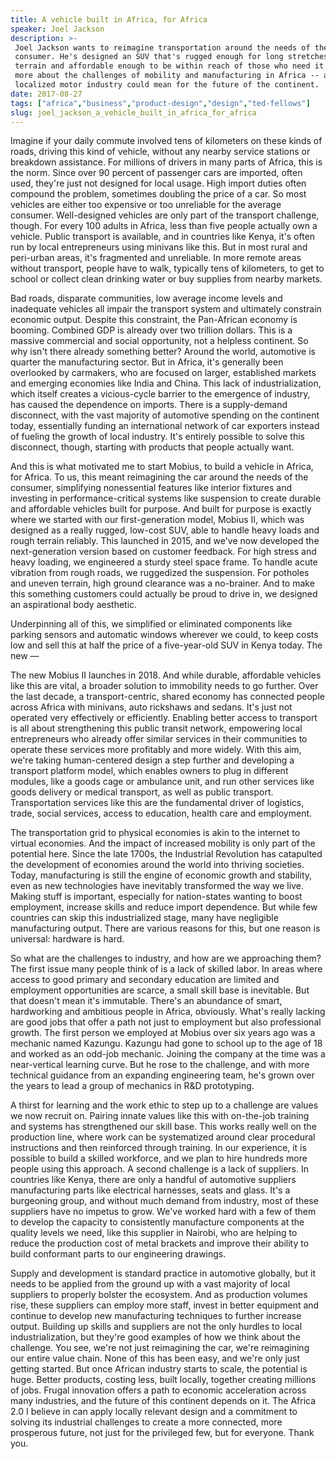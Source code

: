 ```yaml
---
title: A vehicle built in Africa, for Africa
speaker: Joel Jackson
description: >-
 Joel Jackson wants to reimagine transportation around the needs of the African
 consumer. He's designed an SUV that's rugged enough for long stretches of uneven
 terrain and affordable enough to be within reach of those who need it most. Learn
 more about the challenges of mobility and manufacturing in Africa -- and what a
 localized motor industry could mean for the future of the continent.
date: 2017-08-27
tags: ["africa","business","product-design","design","ted-fellows"]
slug: joel_jackson_a_vehicle_built_in_africa_for_africa
---
```


Imagine if your daily commute involved tens of kilometers on these kinds of roads, driving
this kind of vehicle, without any nearby service stations or breakdown assistance. For
millions of drivers in many parts of Africa, this is the norm. Since over 90 percent of
passenger cars are imported, often used, they're just not designed for local usage. High
import duties often compound the problem, sometimes doubling the price of a car. So most
vehicles are either too expensive or too unreliable for the average consumer.
Well-designed vehicles are only part of the transport challenge, though. For every 100
adults in Africa, less than five people actually own a vehicle. Public transport is
available, and in countries like Kenya, it's often run by local entrepreneurs using
minivans like this. But in most rural and peri-urban areas, it's fragmented and
unreliable. In more remote areas without transport, people have to walk, typically tens of
kilometers, to get to school or collect clean drinking water or buy supplies from nearby
markets.

Bad roads, disparate communities, low average income levels and inadequate vehicles all
impair the transport system and ultimately constrain economic output. Despite this
constraint, the Pan-African economy is booming. Combined GDP is already over two trillion
dollars. This is a massive commercial and social opportunity, not a helpless continent. So
why isn't there already something better? Around the world, automotive is quarter the
manufacturing sector. But in Africa, it's generally been overlooked by carmakers, who are
focused on larger, established markets and emerging economies like India and China. This
lack of industrialization, which itself creates a vicious-cycle barrier to the emergence
of industry, has caused the dependence on imports. There is a supply-demand disconnect,
with the vast majority of automotive spending on the continent today, essentially funding
an international network of car exporters instead of fueling the growth of local
industry. It's entirely possible to solve this disconnect, though, starting with products
that people actually want.

And this is what motivated me to start Mobius, to build a vehicle in Africa, for Africa.
To us, this meant reimagining the car around the needs of the consumer, simplifying
nonessential features like interior fixtures and investing in performance-critical systems
like suspension to create durable and affordable vehicles built for purpose. And built for
purpose is exactly where we started with our first-generation model, Mobius II, which was
designed as a really rugged, low-cost SUV, able to handle heavy loads and rough terrain
reliably. This launched in 2015, and we've now developed the next-generation version based
on customer feedback. For high stress and heavy loading, we engineered a sturdy steel
space frame. To handle acute vibration from rough roads, we ruggedized the suspension. For
potholes and uneven terrain, high ground clearance was a no-brainer. And to make this
something customers could actually be proud to drive in, we designed an aspirational body
aesthetic.

Underpinning all of this, we simplified or eliminated components like parking sensors and
automatic windows wherever we could, to keep costs low and sell this at half the price of
a five-year-old SUV in Kenya today. The new —

The new Mobius II launches in 2018. And while durable, affordable vehicles like this are
vital, a broader solution to immobility needs to go further. Over the last decade, a
transport-centric, shared economy has connected people across Africa with minivans, auto
rickshaws and sedans. It's just not operated very effectively or efficiently. Enabling
better access to transport is all about strengthening this public transit network,
empowering local entrepreneurs who already offer similar services in their communities to
operate these services more profitably and more widely. With this aim, we're taking
human-centered design a step further and developing a transport platform model, which
enables owners to plug in different modules, like a goods cage or ambulance unit, and run
other services like goods delivery or medical transport, as well as public transport.
Transportation services like this are the fundamental driver of logistics, trade, social
services, access to education, health care and employment.

The transportation grid to physical economies is akin to the internet to virtual
economies. And the impact of increased mobility is only part of the potential here. Since
the late 1700s, the Industrial Revolution has catapulted the development of economies
around the world into thriving societies. Today, manufacturing is still the engine of
economic growth and stability, even as new technologies have inevitably transformed the
way we live. Making stuff is important, especially for nation-states wanting to boost
employment, increase skills and reduce import dependence. But while few countries can skip
this industrialized stage, many have negligible manufacturing output. There are various
reasons for this, but one reason is universal: hardware is hard.

So what are the challenges to industry, and how are we approaching them? The first issue
many people think of is a lack of skilled labor. In areas where access to good primary and
secondary education are limited and employment opportunities are scarce, a small skill
base is inevitable. But that doesn't mean it's immutable. There's an abundance of smart,
hardworking and ambitious people in Africa, obviously. What's really lacking are good jobs
that offer a path not just to employment but also professional growth. The first person we
employed at Mobius over six years ago was a mechanic named Kazungu. Kazungu had gone to
school up to the age of 18 and worked as an odd-job mechanic. Joining the company at the
time was a near-vertical learning curve. But he rose to the challenge, and with more
technical guidance from an expanding engineering team, he's grown over the years to lead a
group of mechanics in R&D prototyping.

A thirst for learning and the work ethic to step up to a challenge are values we now
recruit on. Pairing innate values like this with on-the-job training and systems has
strengthened our skill base. This works really well on the production line, where work can
be systematized around clear procedural instructions and then reinforced through training.
In our experience, it is possible to build a skilled workforce, and we plan to hire
hundreds more people using this approach. A second challenge is a lack of suppliers. In
countries like Kenya, there are only a handful of automotive suppliers manufacturing parts
like electrical harnesses, seats and glass. It's a burgeoning group, and without much
demand from industry, most of these suppliers have no impetus to grow. We've worked hard
with a few of them to develop the capacity to consistently manufacture components at the
quality levels we need, like this supplier in Nairobi, who are helping to reduce the
production cost of metal brackets and improve their ability to build conformant parts to
our engineering drawings.

Supply and development is standard practice in automotive globally, but it needs to be
applied from the ground up with a vast majority of local suppliers to properly bolster the
ecosystem. And as production volumes rise, these suppliers can employ more staff, invest
in better equipment and continue to develop new manufacturing techniques to further
increase output. Building up skills and suppliers are not the only hurdles to local
industrialization, but they're good examples of how we think about the challenge. You see,
we're not just reimagining the car, we're reimagining our entire value chain. None of this
has been easy, and we're only just getting started. But once African industry starts to
scale, the potential is huge. Better products, costing less, built locally, together
creating millions of jobs. Frugal innovation offers a path to economic acceleration across
many industries, and the future of this continent depends on it. The Africa 2.0 I believe
in can apply locally relevant design and a commitment to solving its industrial challenges
to create a more connected, more prosperous future, not just for the privileged few, but
for everyone. Thank you.

<!--
ad_duration=3.33
comment_count=22
event="TEDGlobal 2017"
external_start_time=0
has_talk_citation=0
intro_duration=11.82
is_subtitle_required="False"
is_talk_featured="True"
language="en"
language_swap="False"
native_language="en"
number_of_related_talks=6
number_of_speakers=1
number_of_subtitled_videos=20
number_of_tags=5
number_of_talk_download_languages=20
number_of_talk_more_resources=0
number_of_talk_recommendations=0
number_of_talks_take_actions=1
post_ad_duration=0.83
published_timestamp="2017-12-19 15:56:57"
recording_date="2017-08-27"
speaker_description="Transport entrepreneur"
speaker_is_published=1
speaker_name="Joel Jackson"
talk_more_resources=[]
talk_name="A vehicle built in Africa, for Africa"
talks_tags=["africa","business","product-design","design","ted-fellows"]
url_audio="https://download.ted.com/talks/JoelJackson_2017G.mp3?apikey=acme-roadrunner"
url_photo_speaker="https://pe.tedcdn.com/images/ted/a5139e703e411ff1940f303e3c68003bf68369d2_254x191.jpg"
url_photo_talk="https://s3.amazonaws.com/talkstar-photos/uploads/d0dfde72-8a12-45dc-b485-01c387c11896/JoelJackson_2017G-embed2.jpg"
url_webpage="https://www.ted.com/talks/joel_jackson_a_vehicle_built_in_africa_for_africa"
video_type_name="TED Stage Talk"
-->